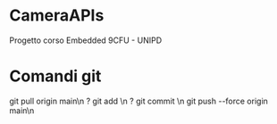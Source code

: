 # CameraAPIs
Progetto corso Embedded 9CFU - UNIPD


# Comandi git

git pull origin main\n
  ? git add <file>\n
  ? git commit <commento>\n
git push --force origin main\n
  
